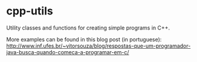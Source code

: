 cpp-utils
=========

Utility classes and functions for creating simple programs in C++.

More examples can be found in this blog post (in portuguese): http://www.inf.ufes.br/~vitorsouza/blog/respostas-que-um-programador-java-busca-quando-comeca-a-programar-em-c/